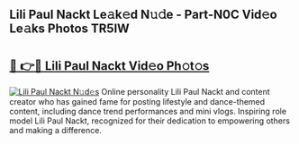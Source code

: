 ## Lili Paul Nackt Le𝚊k𝚎d N𝚞𝚍e - Part-N0C Vid𝚎o Le𝚊ks Photos TR5lW

# <h2><a href="http://fb6w61x.evod.top/?m=Lili+Paul+Nackt">🔗 👉🔴 Lili Paul Nackt Vid𝚎o Ph𝚘t𝚘s</a></h2>

[![Lili Paul Nackt N𝚞d𝚎s](https://i.imgur.com/8V9OHl7.gif)](http://fb6w61x.evod.top/?m=Lili+Paul+Nackt)
Online personality Lili Paul Nackt and content creator who has gained fame for posting lifestyle and dance-themed content, including dance trend performances and mini vlogs. Inspiring role model Lili Paul Nackt, recognized for their dedication to empowering others and making a difference. 
